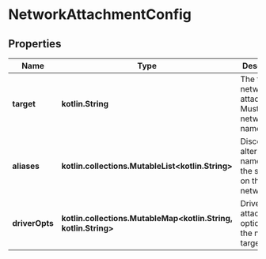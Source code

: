 
# NetworkAttachmentConfig

## Properties
| Name | Type | Description | Notes |
| ------------ | ------------- | ------------- | ------------- |
| **target** | **kotlin.String** | The target network for attachment. Must be a network name or ID.  |  [optional] |
| **aliases** | **kotlin.collections.MutableList&lt;kotlin.String&gt;** | Discoverable alternate names for the service on this network.  |  [optional] |
| **driverOpts** | **kotlin.collections.MutableMap&lt;kotlin.String, kotlin.String&gt;** | Driver attachment options for the network target.  |  [optional] |




